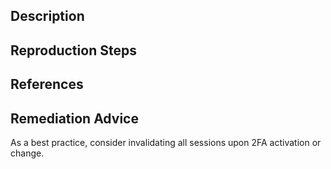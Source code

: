 ## Description


## Reproduction Steps


## References


## Remediation Advice

As a best practice, consider invalidating all sessions upon 2FA activation or change.

